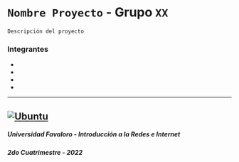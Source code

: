 # `Nombre Proyecto` - Grupo `XX`
    Descripción del proyecto

### Integrantes
- 
- 
- 
- 
---
[![Ubuntu](https://github.com/UF-IRI/Plantilla_CMake_CPP/actions/workflows/ubuntu.yml/badge.svg)](https://github.com/UF-IRI/Plantilla_CMake_CPP/actions/workflows/ubuntu.yml)
---
##### Universidad Favaloro - Introducción a la Redes e Internet
##### 2do Cuatrimestre - 2022
